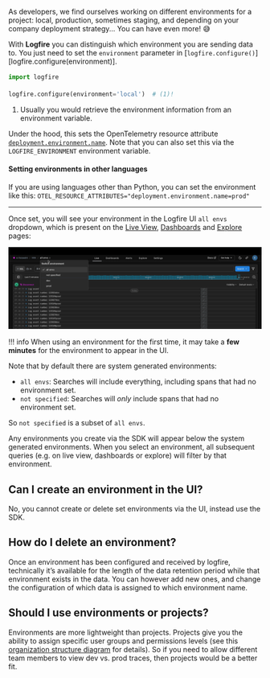 As developers, we find ourselves working on different environments for a project: local,
production, sometimes staging, and depending on your company deployment strategy... You can have even more! 😅

With **Logfire** you can distinguish which environment you are sending data to.
You just need to set the `environment` parameter in [`logfire.configure()`][logfire.configure(environment)].

```py title="main.py"
import logfire

logfire.configure(environment='local')  # (1)!
```

1. Usually you would retrieve the environment information from an environment variable.

Under the hood, this sets the OpenTelemetry resource attribute [`deployment.environment.name`](https://opentelemetry.io/docs/specs/semconv/resource/deployment-environment/).
Note that you can also set this via the `LOGFIRE_ENVIRONMENT` environment variable.

#### Setting environments in other languages

If you are using languages other than Python, you can set the environment like this:
`OTEL_RESOURCE_ATTRIBUTES="deployment.environment.name=prod"`

---

Once set, you will see your environment in the Logfire UI `all envs` dropdown,
which is present on the [Live View](../guides/web-ui/live.md), [Dashboards](../guides/web-ui/dashboards.md)
and [Explore](../guides/web-ui/explore.md) pages:

![Environments](../images/guide/environments.png)

!!! info
    When using an environment for the first time, it may take a **few minutes** for the environment to appear in the UI.

Note that by default there are system generated environments:

- `all envs`: Searches will include everything, including spans that had no environment set.
- `not specified`: Searches will *only* include spans that had no environment set.

So `not specified` is a subset of `all envs`.

Any environments you create via the SDK will appear below the system generated environments.
When you select an environment, all subsequent queries (e.g. on live view, dashboards or explore)
will filter by that environment.

## Can I create an environment in the UI?

No, you cannot create or delete set environments via the UI, instead use the SDK.

## How do I delete an environment?

Once an environment has been configured and received by logfire, technically it’s available for
the length of the data retention period while that environment exists in the data.
You can however add new ones, and change the configuration of which data is assigned to which
environment name.

## Should I use environments or projects?

Environments are more lightweight than projects. Projects give you the ability to assign specific
user groups and permissions levels (see this [organization structure diagram](../reference/organization-structure.md)
for details). So if you need to allow different team members to view dev vs. prod traces, then projects would be a better fit.

